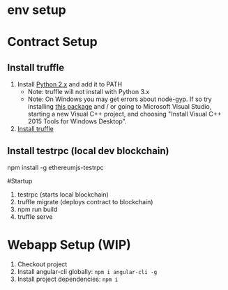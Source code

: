 # env setup

# Contract Setup

## Install truffle

1.  Install [Python 2.x](https://www.python.org/downloads/) and add it to PATH
    *   Note: truffle will not install with Python 3.x
    *   Note: On Windows you may get errors about node-gyp. If so try installing [this package](https://github.com/felixrieseberg/windows-build-tools) and / or going to Microsoft Visual Studio, starting a new Visual C++ project, and choosing "Install Visual C++ 2015 Tools for Windows Desktop".
2.  [Install truffle](https://github.com/trufflesuite/truffle)

## Install testrpc (local dev blockchain)

npm install -g ethereumjs-testrpc

#Startup

1.  testrpc (starts local blockchain)
2.  truffle migrate (deploys contract to blockchain)
3.  npm run build
4.  truffle serve

# Webapp Setup (WIP)

1.  Checkout project
2.  Install angular-cli globally: `npm i angular-cli -g`
3.  Install project dependencies: `npm i`